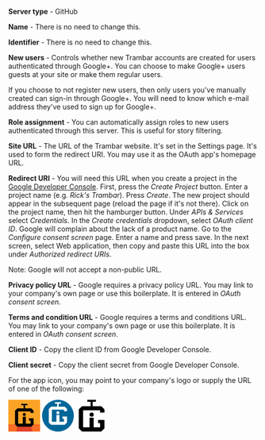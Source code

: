 **Server type** - GitHub

**Name** - There is no need to change this.

**Identifier** - There is no need to change this.

**New users** - Controls whether new Trambar accounts are created for users
authenticated through Google+. You can choose to make Google+ users guests at
your site or make them regular users.

If you choose to not register new users, then only users you've manually created
can sign-in through Google+. You will need to know which e-mail address they've
used to sign up for Google+.

**Role assignment** - You can automatically assign roles to new users
authenticated through this server. This is useful for story filtering.

**Site URL** - The URL of the Trambar website. It's set in the Settings page.
It's used to form the redirect URI. You may use it as the OAuth app's
homepage URL.

**Redirect URI** - You will need this URL when you create a project in the
[Google Developer Console](https://console.developers.google.com/cloud-resource-manager).
First, press the *Create Project* button. Enter a project name (e.g. _Rick's
Trambar_). Press *Create*. The new project should appear in the subsequent page
(reload the page if it's not there). Click on the project name, then hit the
hamburger button. Under *APIs & Services* select *Credentials*. In the
*Create credentials* dropdown, select *OAuth client ID*. Google will complain
about the lack of a product name. Go to the *Configure consent screen* page.
Enter a name and press save. In the next screen, select Web application, then
copy and paste this URL into the box under *Authorized redirect URIs*.

Note: Google will not accept a non-public URL.

**Privacy policy URL** - Google requires a privacy policy URL. You may
link to your company's own page or use this boilerplate. It is entered
in *OAuth consent screen*.

**Terms and condition URL** - Google requires a terms and conditions URL. You may
link to your company's own page or use this boilerplate. It is entered
in *OAuth consent screen*.

**Client ID** - Copy the client ID from Google Developer Console.

**Client secret** - Copy the client secret from Google Developer Console.

For the app icon, you may point to your company's logo or supply the URL of one
of the following:

![Trambar icon](icon-64x64.png)
![Trambar icon](icon-64x64-blue.png)
![Trambar icon](icon-64x64-black.png)
